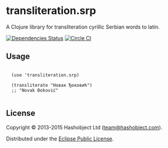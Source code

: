 # transliteration.srp

A Clojure library for transliteration cyrillic Serbian words to latin.


[![Dependencies Status](http://jarkeeper.com/hashobject/transliteration.srp/status.svg)](http://jarkeeper.com/hashobject/transliteration.srp)
[![Circle CI](https://circleci.com/gh/hashobject/transliteration.srp.svg?style=svg)](https://circleci.com/gh/hashobject/transliteration.srp)
## Usage

```

  (use 'transliteration.srp)

  (transliterate "Новак Ђоковић")
  ;; "Novak Đoković"


```

## License

Copyright © 2013-2015 Hashobject Ltd (team@hashobject.com).

Distributed under the [Eclipse Public License](http://opensource.org/licenses/eclipse-1.0).
